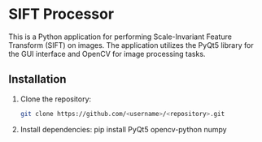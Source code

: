 # SIFT Processor
This is a Python application for performing Scale-Invariant Feature Transform (SIFT) on images. The application utilizes the PyQt5 library for the GUI interface and OpenCV for image processing tasks.
## Installation

1. Clone the repository:

   ```bash
   git clone https://github.com/<username>/<repository>.git
2. Install dependencies:
   pip install PyQt5 opencv-python numpy
    ```
